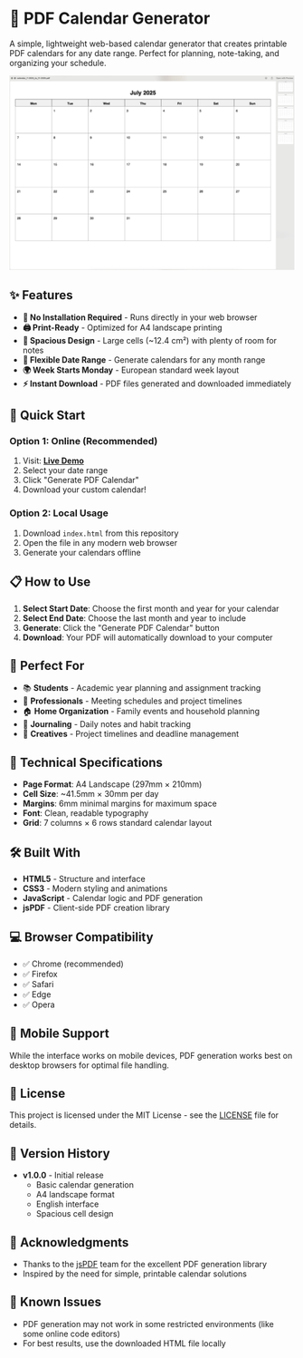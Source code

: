 # 📅 PDF Calendar Generator

A simple, lightweight web-based calendar generator that creates printable PDF calendars for any date range. Perfect for planning, note-taking, and organizing your schedule.

![](https://github.com/koldunov/pdf-calendar-generator/blob/main/examples/calendar.jpg)

## ✨ Features

- **📱 No Installation Required** - Runs directly in your web browser
- **🖨️ Print-Ready** - Optimized for A4 landscape printing
- **📝 Spacious Design** - Large cells (~12.4 cm²) with plenty of room for notes
- **📅 Flexible Date Range** - Generate calendars for any month range
- **🌍 Week Starts Monday** - European standard week layout
- **⚡ Instant Download** - PDF files generated and downloaded immediately

## 🚀 Quick Start

### Option 1: Online (Recommended)
1. Visit: **[Live Demo](https://koldunov.github.io/pdf-calendar-generator)**
2. Select your date range
3. Click "Generate PDF Calendar"
4. Download your custom calendar!

### Option 2: Local Usage
1. Download `index.html` from this repository
2. Open the file in any modern web browser
3. Generate your calendars offline

## 📋 How to Use

1. **Select Start Date**: Choose the first month and year for your calendar
2. **Select End Date**: Choose the last month and year to include
3. **Generate**: Click the "Generate PDF Calendar" button
4. **Download**: Your PDF will automatically download to your computer

## 🎯 Perfect For

- 📚 **Students** - Academic year planning and assignment tracking
- 💼 **Professionals** - Meeting schedules and project timelines
- 🏠 **Home Organization** - Family events and household planning
- 📝 **Journaling** - Daily notes and habit tracking
- 🎨 **Creatives** - Project timelines and deadline management

## 📐 Technical Specifications

- **Page Format**: A4 Landscape (297mm × 210mm)
- **Cell Size**: ~41.5mm × 30mm per day
- **Margins**: 6mm minimal margins for maximum space
- **Font**: Clean, readable typography
- **Grid**: 7 columns × 6 rows standard calendar layout

## 🛠️ Built With

- **HTML5** - Structure and interface
- **CSS3** - Modern styling and animations  
- **JavaScript** - Calendar logic and PDF generation
- **jsPDF** - Client-side PDF creation library

## 💻 Browser Compatibility

- ✅ Chrome (recommended)
- ✅ Firefox
- ✅ Safari
- ✅ Edge
- ✅ Opera

## 📱 Mobile Support

While the interface works on mobile devices, PDF generation works best on desktop browsers for optimal file handling.


## 📝 License

This project is licensed under the MIT License - see the [LICENSE](LICENSE) file for details.

## 🔄 Version History

- **v1.0.0** - Initial release
  - Basic calendar generation
  - A4 landscape format
  - English interface
  - Spacious cell design

## 🙏 Acknowledgments

- Thanks to the [jsPDF](https://github.com/parallax/jsPDF) team for the excellent PDF generation library
- Inspired by the need for simple, printable calendar solutions

## 🐛 Known Issues

- PDF generation may not work in some restricted environments (like some online code editors)
- For best results, use the downloaded HTML file locally

